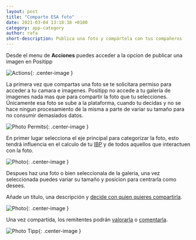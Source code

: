```yaml
---
layout: post
title: "Comparte ESA foto"
date: 2021-03-04 13:18:38 +0100
category: app-category
author: rafa
short-description: Publica una foto y compártela con tus compañeros
---
```


Desde el menu de **Acciones** puedes acceder a la opcion de publicar una imagen en Positipp

![Actions](/assets/actions.png "Actions"){: .center-image }

La primera vez que compartas una foto se te solicitara permiso para acceder a tu camara e imagenes. Positipp no accede a tu galería de imagenes nada mas que para compartir la foto que tu selecciones. Únicamente esa foto se sube a la plataforma, cuando tu decidas y no se hace ningun procesamiento de la misma a parte de variar su tamaño para no consumir demasiados datos.

![Photo Permits](/assets/photo_permits.png "Photo Permits"){: .center-image }

En primer lugar selecciona el eje principal para categorizar la foto, esto tendrá influencia en el calculo de tu [IBP](wis) y de todos aquellos que interactuen con la foto.

![Photo](/assets/photo.png "Photo"){: .center-image }

Despues haz una foto o bien seleccionala de la galeria, una vez seleccionada puedes variar su tamaño y posicion para centrarla como desees.

Añade un título, una descripción y [decide con quien quieres compartirla](org).

![Photo](/assets/photo_published.png "Photo"){: .center-image }

Una vez compartida, los remitentes podrán [valorarla](rate) o [comentarla](comments).

![Photo Tipp](/assets/photo_tipp.png "Photo Tipp"){: .center-image }